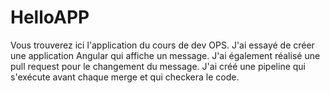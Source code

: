 # HelloAPP
Vous trouverez ici l'application du cours de dev OPS.
J'ai essayé de créer une application Angular qui affiche un message.
J'ai également réalisé une pull request pour le changement du message.
J'ai créé une pipeline qui s'exécute avant chaque merge et qui checkera le code.
